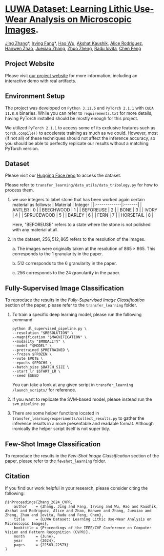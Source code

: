 # [LUWA Dataset: Learning Lithic Use-Wear Analysis on Microscopic Images](https://ai4ce.github.io/LUWA/).

[Jing Zhang](https://jingz6676.github.io//)\*, [Irving Fang](https://irvingf7.github.io/)\*,  [Hao Wu](https://www.linkedin.com/in/hao-wu-8bbb7724a/), [Akshat Kaushik](https://www.linkedin.com/in/akshat-kaushik/), [Alice Rodriguez](https://as.nyu.edu/departments/anthropology/people/graduate-students/doctoral-students/alice-rodriguez.html), [Hanwen Zhao](https://www.linkedin.com/in/hanwen-zhao-2523a4104/), [Juexiao Zhang](https://juexzz.github.io/), [Zhuo Zheng](https://zhuozheng.top/), [Radu Iovita](https://wp.nyu.edu/faculty-iovita/), [Chen Feng](https://scholar.google.com/citations?user=YeG8ZM0AAAAJ)

## Project Website
Please visit [our project website](https://ai4ce.github.io/LUWA/) for more information, including an interactive demo with real artifacts.


## Environment Setup
The project was developed on `Python 3.11.5` and `PyTorch 2.1.1` with `CUDA 11.8.0` binaries. While you can refer to `requirements.txt` for more details, having PyTorch installed should be mostly enough for this project.

We utilized `PyTorch 2.1.1` to access some of its exclusive features such as `torch.compile()` to accelerate training as much as we could. However, most (if not all) of these techniques should not affect the inference accuracy, so you should be able to perfectly replicate our results without a matching PyTorch version.


## Dataset
Please visit our [Hugging Face repo](https://huggingface.co/datasets/ai4ce/LUWA/tree/main) to access the dataset. 

Please refer to `transfer_learning/data_utils/data_tribology.py` for how to process them. 

1. we use integers to label stone that has been worked again certain material as follows:
    | Material    | Integer |
    |:-------------|:-------|
    | ANTLER      | 0     |
    | BEECHWOOD   | 1     |
    | BEFOREUSE   | 2     |
    | BONE        | 3     |
    | IVORY       | 4     |
    | SPRUCEWOOD  | 5     |
    | BARLEY      | 6     |
    | FERN        | 7     |
    | HORSETAIL   | 8     |

    Here, "BEFOREUSE" refers to a state where the stone is not polished with any material at all.
2. In the dataset, $256, 512, 865$ refers to the resolution of the images.
   
    a. The images were originally taken at the resolution of $865 \times 865$. This corresponds to the 1 granularity in the paper.

    b. $512$ corresponds to the 6 granularity in the paper.
    
    c. $256$ corresponds to the 24 granularity in the paper.

## Fully-Supervised Image Classification
To reproduce the results in the *Fully-Supervised Image Classification* section of the paper, please refer to the `transfer_learning` folder.

1. To train a specific deep learning model, please run the following command.
    ```
    python dl_supervised_pipeline.py \
    --resolution "$RESOLUTION" \
    --magnification "$MAGNIFICATION" \
    --modality "$MODALITY" \
    --model "$MODEL" \
    --pretrained $PRETRAINED \
    --frozen $FROZEN \
    --vote $VOTE \
    --epochs $EPOCHS \
    --batch_size $BATCH_SIZE \
    --start_lr $START_LR \
    --seed $SEED
    ```

    You can take a look at any given script in `transfer_learning
    /launch_scripts/` for reference.

2. If you want to replicate the SVM-based model, please instead run the `svm_pipeline.py` 

3. There are some helper functions located in `transfer_learning/experiments/collect_results.py` to gather the inference results in a more presentable and readable format. Although ironically the helper script itself is not super tidy.

## Few-Shot Image Classification
To reproduce the results in the *Few-Shot Image Classification* section of the paper, please refer to the `fewshot_learning` folder.

## Citation
If you find our work helpful in your research, please consider citing the following:
```
@InProceedings{Zhang_2024_CVPR,
    author    = {Zhang, Jing and Fang, Irving and Wu, Hao and Kaushik, Akshat and Rodriguez, Alice and Zhao, Hanwen and Zhang, Juexiao and Zheng, Zhuo and Iovita, Radu and Feng, Chen},
    title     = {LUWA Dataset: Learning Lithic Use-Wear Analysis on Microscopic Images},
    booktitle = {Proceedings of the IEEE/CVF Conference on Computer Vision and Pattern Recognition (CVPR)},
    month     = {June},
    year      = {2024},
    pages     = {22563-22573}
}
```
